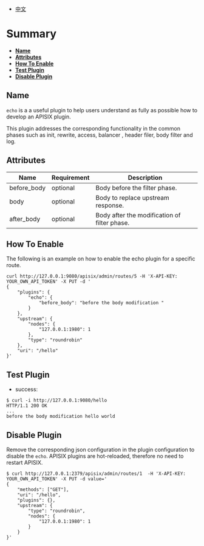 <!--
#
# Licensed to the Apache Software Foundation (ASF) under one or more
# contributor license agreements.  See the NOTICE file distributed with
# this work for additional information regarding copyright ownership.
# The ASF licenses this file to You under the Apache License, Version 2.0
# (the "License"); you may not use this file except in compliance with
# the License.  You may obtain a copy of the License at
#
#     http://www.apache.org/licenses/LICENSE-2.0
#
# Unless required by applicable law or agreed to in writing, software
# distributed under the License is distributed on an "AS IS" BASIS,
# WITHOUT WARRANTIES OR CONDITIONS OF ANY KIND, either express or implied.
# See the License for the specific language governing permissions and
# limitations under the License.
#
-->

- [中文](../zh-cn/plugins/echo.md)

# Summary
- [**Name**](#name)
- [**Attributes**](#attributes)
- [**How To Enable**](#how-to-enable)
- [**Test Plugin**](#test-plugin)
- [**Disable Plugin**](#disable-plugin)


## Name

`echo` is a a useful plugin to help users understand as fully as possible how to develop an APISIX plugin.

This plugin addresses the corresponding functionality in the common phases such as init, rewrite, access, balancer
, header filer, body filter and log.

## Attributes

|Name           |Requirement    |Description|
|---------      |--------       |-----------|
| before_body   |optional       | Body before the filter phase.|
| body   |optional       | Body to replace upstream response.|
| after_body       |optional       |Body after the modification of filter phase.|


## How To Enable

The following is an example on how to enable the echo plugin for a specific route.

```shell
curl http://127.0.0.1:9080/apisix/admin/routes/5 -H 'X-API-KEY: YOUR_OWN_API_TOKEN' -X PUT -d '
{
    "plugins": {
        "echo": {
            "before_body": "before the body modification "
        }
    },
    "upstream": {
        "nodes": {
            "127.0.0.1:1980": 1
        },
        "type": "roundrobin"
    },
    "uri": "/hello"
}'
```

## Test Plugin

* success:

```shell
$ curl -i http://127.0.0.1:9080/hello
HTTP/1.1 200 OK
...
before the body modification hello world
```

## Disable Plugin

Remove the corresponding json configuration in the plugin configuration to disable the `echo`.
APISIX plugins are hot-reloaded, therefore no need to restart APISIX.

```shell
$ curl http://127.0.0.1:2379/apisix/admin/routes/1  -H 'X-API-KEY: YOUR_OWN_API_TOKEN' -X PUT -d value='
{
    "methods": ["GET"],
    "uri": "/hello",
    "plugins": {},
    "upstream": {
        "type": "roundrobin",
        "nodes": {
            "127.0.0.1:1980": 1
        }
    }
}'
```
